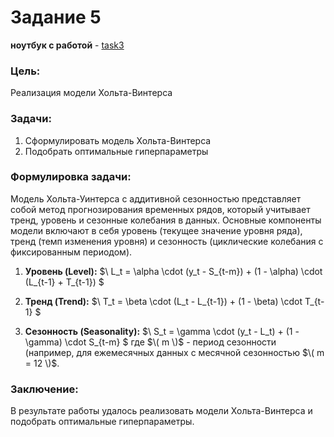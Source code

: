 # Задание 5
**ноутбук с работой** - [task3](https://github.com/alkomarova/math_modeling/blob/task5/task5.ipynb)
### Цель:
Реализация модели Хольта-Винтерса

### Задачи: 
1. Сформулировать модель Хольта-Винтерса
2. Подобрать оптимальные гиперпараметры

### Формулировка задачи: 
Модель Хольта-Уинтерса с аддитивной сезонностью представляет
собой метод прогнозирования временных рядов, который учитывает тренд,
уровень и сезонные колебания в данных. Основные компоненты модели включают
в себя уровень (текущее значение уровня ряда), тренд (темп изменения уровня)
и сезонность (циклические колебания с фиксированным периодом).

1. **Уровень (Level):**
   $\ L_t = \alpha \cdot (y_t - S_{t-m}) + (1 - \alpha) \cdot (L_{t-1} + T_{t-1}) \$

2. **Тренд (Trend):**
   $\ T_t = \beta \cdot (L_t - L_{t-1}) + (1 - \beta) \cdot T_{t-1} \$

3. **Сезонность (Seasonality):**
   $\ S_t = \gamma \cdot (y_t - L_t) + (1 - \gamma) \cdot S_{t-m} \$
   где $\( m \)$ - период сезонности (например, для ежемесячных данных с месячной сезонностью $\( m = 12 \)$.

### Заключение: 
В результате работы удалось реализовать модели Хольта-Винтерса и подобрать оптимальные гиперпараметры.
